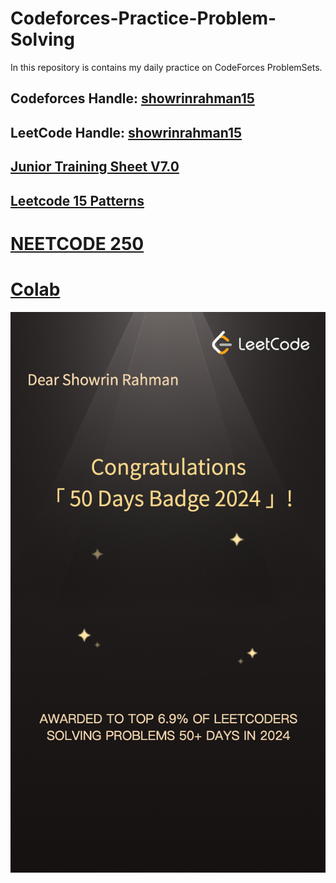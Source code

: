 # Codeforces-Practice-Problem-Solving
In this repository is contains my daily practice on CodeForces ProblemSets.
## Codeforces Handle: [showrinrahman15](https://codeforces.com/profile/showrinrahman15)
## LeetCode Handle: [showrinrahman15](https://leetcode.com/showrinrahman15/)
## [Junior Training Sheet V7.0](https://docs.google.com/spreadsheets/d/1iJZWP2nS_OB3kCTjq8L6TrJJ4o-5lhxDOyTaocSYc-k/edit?gid=855203541#gid=855203541)

## [Leetcode 15 Patterns](https://www.youtube.com/watch?v=DjYZk8nrXVY)
# [NEETCODE 250](https://neetcode.io/practice)


# [Colab](https://colab.research.google.com/drive/1p_F7ba3ZWk-KzyMBnZ2uv3OZHOSYDTxJ?usp=sharing)
![50 days](Images/50%20Days%20Badge.png)

